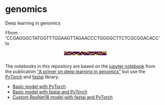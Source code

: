 # genomics
Deep learning in genomics

Ffrom 'CCGAGGGCTATGGTTTGGAAGTTAGAACCCTGGGGCTTCTCGCGGACACC' to</center>
<p align="center"><img src="https://github.com/MicPie/genomics/blob/master/seq.png" width=30%></p>

The notebooks in this repository are based on the [jupyter notebook](https://github.com/abidlabs/deep-learning-genomics-primer/blob/master/A_Primer_on_Deep_Learning_in_Genomics_Public.ipynb) from the publication ["A primer on deep learning in genomics"](https://www.nature.com/articles/s41588-018-0295-5) but use the [PyTorch](https://pytorch.org) and [fastai](https://www.fast.ai) library.

* [Basic model with PyTorch]()
* [Basic model with fastai and PyTorch]()
* [Custom ResNet18 model with fastai and PyTorch]()
